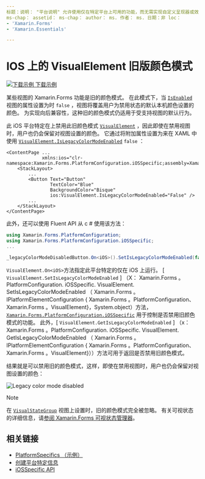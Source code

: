 ```yaml
---
标题：说明： "平台说明" 允许使用仅在特定平台上可用的功能，而无需实现自定义呈现器或效果。 本文介绍如何使用禁用旧版颜色模式的 iOS 平台特定 Xamarin.Forms 。
ms-chap： assetid： ms-chap： author： ms. 作者： ms. 日期：非 loc：
- 'Xamarin.Forms'
- 'Xamarin.Essentials'

---
```


# <a name="visualelement-legacy-color-mode-on-ios"></a>IOS 上的 VisualElement 旧版颜色模式

[![下载示例](~/media/shared/download.png) 下载示例](https://docs.microsoft.com/samples/xamarin/xamarin-forms-samples/userinterface-platformspecifics)

某些视图的 Xamarin.Forms 功能是旧的颜色模式。 在此模式下，当 [`IsEnabled`](xref:Xamarin.Forms.VisualElement.IsEnabled) 视图的属性设置为时 `false` ，视图将覆盖用户为禁用状态的默认本机颜色设置的颜色。 为实现向后兼容性，这种旧的颜色模式仍适用于受支持视图的默认行为。

此 iOS 平台特定在上禁用此旧颜色模式 [`VisualElement`](xref:Xamarin.Forms.VisualElement) ，因此即使在禁用视图时，用户也仍会保留对视图设置的颜色。 它通过将附加属性设置为来在 XAML 中使用 [`VisualElement.IsLegacyColorModeEnabled`](xref:Xamarin.Forms.PlatformConfiguration.iOSSpecific.VisualElement.IsLegacyColorModeEnabledProperty) `false` ：

```xaml
<ContentPage ...
             xmlns:ios="clr-namespace:Xamarin.Forms.PlatformConfiguration.iOSSpecific;assembly=Xamarin.Forms.Core">
    <StackLayout>
        ...
        <Button Text="Button"
                TextColor="Blue"
                BackgroundColor="Bisque"
                ios:VisualElement.IsLegacyColorModeEnabled="False" />
        ...
    </StackLayout>
</ContentPage>
```

此外，还可以使用 Fluent API 从 c # 使用该方法：

```csharp
using Xamarin.Forms.PlatformConfiguration;
using Xamarin.Forms.PlatformConfiguration.iOSSpecific;
...

_legacyColorModeDisabledButton.On<iOS>().SetIsLegacyColorModeEnabled(false);
```

`VisualElement.On<iOS>`方法指定此平台特定的仅在 iOS 上运行。 [ `VisualElement.SetIsLegacyColorModeEnabled` ] （X： Xamarin.Forms 。PlatformConfiguration. iOSSpecific. VisualElement. SetIsLegacyColorModeEnabled （ Xamarin.Forms 。IPlatformElementConfiguration { Xamarin.Forms 。PlatformConfiguration、 Xamarin.Forms 。VisualElement}，System.object）方法， [`Xamarin.Forms.PlatformConfiguration.iOSSpecific`](xref:Xamarin.Forms.PlatformConfiguration.iOSSpecific) 用于控制是否禁用旧颜色模式的功能。 此外，[ `VisualElement.GetIsLegacyColorModeEnabled` ] （x： Xamarin.Forms 。PlatformConfiguration. iOSSpecific. VisualElement. GetIsLegacyColorModeEnabled （ Xamarin.Forms 。IPlatformElementConfiguration { Xamarin.Forms 。PlatformConfiguration、 Xamarin.Forms 。VisualElement}））方法可用于返回是否禁用旧颜色模式。

结果就是可以禁用旧的颜色模式，这样，即使在禁用视图时，用户也仍会保留对视图设置的颜色：

![](legacy-color-mode-images/legacy-color-mode-disabled.png "Legacy color mode disabled")

> [!NOTE]
> 在 [`VisualStateGroup`](xref:Xamarin.Forms.VisualStateGroup) 视图上设置时，旧的颜色模式完全被忽略。 有关可视状态的详细信息，请[参阅 Xamarin.Forms 可视状态管理器](~/xamarin-forms/user-interface/visual-state-manager.md)。

## <a name="related-links"></a>相关链接

- [PlatformSpecifics （示例）](https://docs.microsoft.com/samples/xamarin/xamarin-forms-samples/userinterface-platformspecifics)
- [创建平台特定信息](~/xamarin-forms/platform/platform-specifics/index.md#creating-platform-specifics)
- [iOSSpecific API](xref:Xamarin.Forms.PlatformConfiguration.iOSSpecific)
